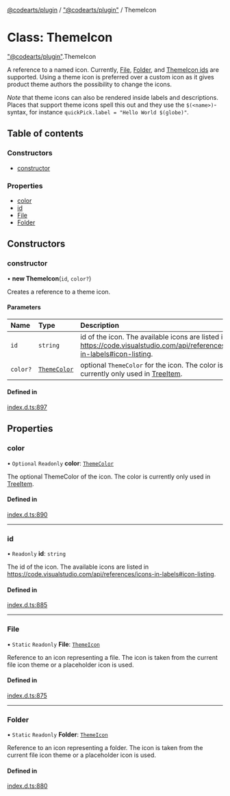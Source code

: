 [@codearts/plugin](../README.md) / ["@codearts/plugin"](../modules/_codearts_plugin_.md) / ThemeIcon

# Class: ThemeIcon

["@codearts/plugin"](../modules/_codearts_plugin_.md).ThemeIcon

A reference to a named icon. Currently, [File](codearts_plugin_.ThemeIcon.md#file), [Folder](codearts_plugin_.ThemeIcon.md#folder),
and [ThemeIcon ids](https://code.visualstudio.com/api/references/icons-in-labels#icon-listing) are supported.
Using a theme icon is preferred over a custom icon as it gives product theme authors the possibility to change the icons.

*Note* that theme icons can also be rendered inside labels and descriptions. Places that support theme icons spell this out
and they use the `$(<name>)`-syntax, for instance `quickPick.label = "Hello World $(globe)"`.

## Table of contents

### Constructors

- [constructor](codearts_plugin_.ThemeIcon.md#constructor)

### Properties

- [color](codearts_plugin_.ThemeIcon.md#color)
- [id](codearts_plugin_.ThemeIcon.md#id)
- [File](codearts_plugin_.ThemeIcon.md#file)
- [Folder](codearts_plugin_.ThemeIcon.md#folder)

## Constructors

### constructor

• **new ThemeIcon**(`id`, `color?`)

Creates a reference to a theme icon.

#### Parameters

| Name | Type | Description |
| :------ | :------ | :------ |
| `id` | `string` | id of the icon. The available icons are listed in https://code.visualstudio.com/api/references/icons-in-labels#icon-listing. |
| `color?` | [`ThemeColor`](codearts_plugin_.ThemeColor.md) | optional `ThemeColor` for the icon. The color is currently only used in [TreeItem](codearts_plugin_.TreeItem.md). |

#### Defined in

[index.d.ts:897](https://github.com/xyz-fish/cloudide-plugin-api/blob/9927cd6/index.d.ts#L897)

## Properties

### color

• `Optional` `Readonly` **color**: [`ThemeColor`](codearts_plugin_.ThemeColor.md)

The optional ThemeColor of the icon. The color is currently only used in [TreeItem](codearts_plugin_.TreeItem.md).

#### Defined in

[index.d.ts:890](https://github.com/xyz-fish/cloudide-plugin-api/blob/9927cd6/index.d.ts#L890)

___

### id

• `Readonly` **id**: `string`

The id of the icon. The available icons are listed in https://code.visualstudio.com/api/references/icons-in-labels#icon-listing.

#### Defined in

[index.d.ts:885](https://github.com/xyz-fish/cloudide-plugin-api/blob/9927cd6/index.d.ts#L885)

___

### File

▪ `Static` `Readonly` **File**: [`ThemeIcon`](codearts_plugin_.ThemeIcon.md)

Reference to an icon representing a file. The icon is taken from the current file icon theme or a placeholder icon is used.

#### Defined in

[index.d.ts:875](https://github.com/xyz-fish/cloudide-plugin-api/blob/9927cd6/index.d.ts#L875)

___

### Folder

▪ `Static` `Readonly` **Folder**: [`ThemeIcon`](codearts_plugin_.ThemeIcon.md)

Reference to an icon representing a folder. The icon is taken from the current file icon theme or a placeholder icon is used.

#### Defined in

[index.d.ts:880](https://github.com/xyz-fish/cloudide-plugin-api/blob/9927cd6/index.d.ts#L880)

